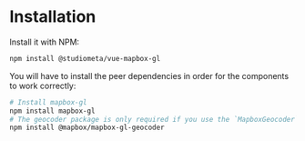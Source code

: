# Installation

Install it with NPM:

```bash
npm install @studiometa/vue-mapbox-gl
```

You will have to install the peer dependencies in order for the components to work correctly:

```bash
# Install mapbox-gl
npm install mapbox-gl
# The geocoder package is only required if you use the `MapboxGeocoder` component
npm install @mapbox/mapbox-gl-geocoder
```

